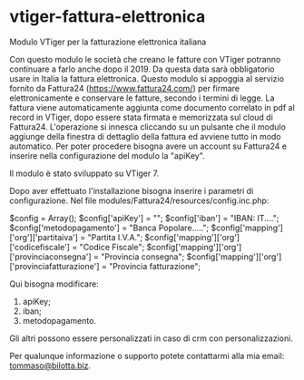 # vtiger-fattura-elettronica
Modulo VTiger per la fatturazione elettronica italiana

Con questo modulo le società che creano le fatture con VTiger potranno continuare a farlo anche dopo il 2019. Da questa data sarà obbligatorio usare in Italia la fattura elettronica.
Questo modulo si appoggia al servizio fornito da Fattura24 (https://www.fattura24.com/) per firmare elettronicamente e conservare le fatture, secondo i termini di legge.
La fattura viene automaticamente aggiunta come documento correlato in pdf al record in VTiger, dopo essere stata firmata e memorizzata sul cloud di Fattura24.
L'operazione si innesca cliccando su un pulsante che il modulo aggiunge della finestra di dettaglio della fattura ed avviene tutto in modo automatico.
Per poter procedere bisogna avere un account su Fattura24 e inserire nella configurazione del modulo la "apiKey".

Il modulo è stato sviluppato su VTiger 7.

Dopo aver effettuato l'installazione bisogna inserire i parametri di configurazione. Nel file modules/Fattura24/resources/config.inc.php:

$config = Array();
$config['apiKey'] = "";
$config['iban'] = "IBAN: IT....";
$config['metodopagamento'] = "Banca Popolare.....";
$config['mapping']['org']['partitaiva'] = "Partita I.V.A.";
$config['mapping']['org']['codicefiscale'] = "Codice Fiscale";
$config['mapping']['org']['provinciaconsegna'] = "Provincia consegna";
$config['mapping']['org']['provinciafatturazione'] = "Provincia fatturazione";

Qui bisogna modificare:
1) apiKey;
2) iban;
3) metodopagamento.

Gli altri possono essere personalizzati in caso di crm con personalizzazioni.

Per qualunque informazione o supporto potete contattarmi alla mia email: tommaso@bilotta.biz.

